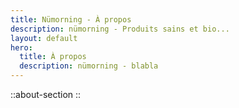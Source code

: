 ```yaml
---
title: Nümorning - À propos
description: nümorning - Produits sains et bio...
layout: default
hero:
  title: À propos
  description: nümorning - blabla
---
```


::about-section
::
